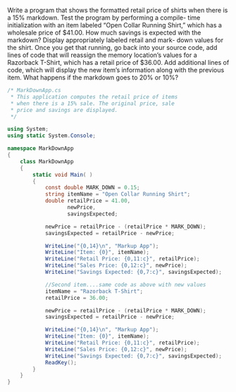 Write a program that shows the formatted retail price of shirts when there is a 15% markdown. Test the program by performing a compile- time initialization with an item labeled “Open Collar Running Shirt,” which has a wholesale price of $41.00. How much savings is expected with the markdown? Display appropriately labeled retail and mark- down values for the shirt. Once you get that running, go back into your source code, add lines of code that will reassign the memory location’s values for a Razorback T-Shirt, which has a retail price of $36.00. Add additional lines of code, which will display the new item’s information along with the previous item. What happens if the markdown goes to 20% or 10%?

```csharp
/* MarkDownApp.cs
 * This application computes the retail price of items 
 * when there is a 15% sale. The original price, sale
 * price and savings are displayed. 
 */

using System;
using static System.Console;

namespace MarkDownApp
{
    class MarkDownApp
    {
        static void Main( )
        {
            const double MARK_DOWN = 0.15;
            string itemName = "Open Collar Running Shirt";
            double retailPrice = 41.00,
                   newPrice,
                   savingsExpected;

            newPrice = retailPrice - (retailPrice * MARK_DOWN);
            savingsExpected = retailPrice - newPrice;

            WriteLine("{0,14}\n", "Markup App");
            WriteLine("Item: {0}", itemName);
            WriteLine("Retail Price: {0,11:c}", retailPrice);
            WriteLine("Sales Price: {0,12:c}", newPrice);
            WriteLine("Savings Expected: {0,7:c}", savingsExpected);

            //Second item....same code as above with new values
            itemName = "Razorback T-Shirt";
            retailPrice = 36.00;

            newPrice = retailPrice - (retailPrice * MARK_DOWN);
            savingsExpected = retailPrice - newPrice;

            WriteLine("{0,14}\n", "Markup App");
            WriteLine("Item: {0}", itemName);
            WriteLine("Retail Price: {0,11:c}", retailPrice);
            WriteLine("Sales Price: {0,12:c}", newPrice);
            WriteLine("Savings Expected: {0,7:c}", savingsExpected);
            ReadKey();
        }
    }
}
```

